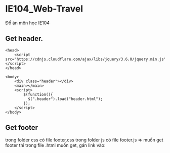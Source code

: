 # IE104_Web-Travel
Đồ án môn học IE104
## Get header.

    <head>
        <script src="https://cdnjs.cloudflare.com/ajax/libs/jquery/3.6.0/jquery.min.js"></script>
    </head>
    
    <body>
        <div class="header"></div>
        <main></main>
        <script> 
            $(function(){
              $(".header").load("header.html"); 
            });
        </script>
    </body>

## Get footer
trong folder css có file footer.css
trong folder js có file footer.js
=> muốn get footer thì trong file .html muốn get, gán link vào:
    <div id="footer"></div>    
    <script> 
        $(function(){
            $("#footer").load("footer.html"); 
        });
        </script> 

